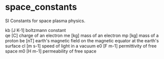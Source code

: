 # space_constants
SI Constants for space plasma physics.

kb [J K-1] boltzmann constant<br>
qe [C]     charge of an electron
me [kg]    mass of an electron
mp [kg]    mass of a proton
be [nT]    earth's magnetic field
           on the magnetic equator
           at the earth's surface
cl [m s-1] speed of light in a vacuum
e0 [F m-1] permittivity of free space
m0 [H m-1] permeability of free space
